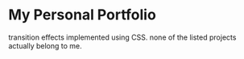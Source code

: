 # My Personal Portfolio

transition effects implemented using CSS.
none of the listed projects actually belong to me.
